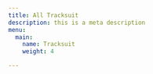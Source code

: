 ```yaml
---
title: All Tracksuit
description: this is a meta description
menu:
  main:
    name: Tracksuit
    weight: 4

---
```

